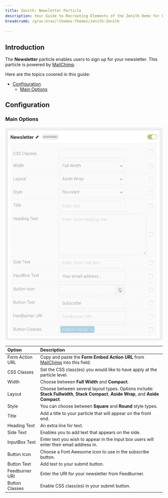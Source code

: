 ```yaml
---
title: Zenith: Newsletter Particle
description: Your Guide to Recreating Elements of the Zenith Demo for Grav
breadcrumb: /grav:Grav/!themes:Themes/zenith:Zenith

---
```


## Introduction

The **Newsletter** particle enables users to sign up for your newsletter. This particle is powered by [MailChimp](http://mailchimp.com/).

Here are the topics covered in this guide:

* [Configuration](#configuration)
    - [Main Options](#main-options)

## Configuration

### Main Options 

![](assets/particle_newsletter2.jpeg)

| Option          | Description                                                                                                                          |
| :-----          | :-----                                                                                                                               |
| Form Action URL | Copy and paste the **Form Embed Action URL** from [MailChimp](http://mailchimp.com/) into this field.                                |
| CSS Classes     | Set the CSS class(es) you would like to have apply at the particle level.                                                            |
| Width           | Choose between **Full Width** and **Compact**.                                                                                       |
| Layout          | Choose between several layout types. Options include: **Stack Fullwidth**, **Stack Compact**, **Aside Wrap**, and **Aside Compact**. |
| Style           | You can choose between **Square** and **Round** style types.                                                                         |
| Title           | Add a title to your particle that will appear on the front end.                                                                      |
| Heading Text    | An extra line for text.                                                                                                              |
| Side Text       | Enables you to add text that appears on the side.                                                                                    |
| InputBox Text   | Enter text you wish to appear in the input box users will enter their email address in.                                              |
| Button Icon     | Choose a Font Awesome icon to use in the subscribe button.                                                                           |
| Button Text     | Add text to your submit button.                                                                                                      |
| Feedburner URI  | Enter the URI for your newsletter from Feedburner.                                                                                   |
| Button Classes  | Enable CSS class(es) in your submit button.                                                                                          |
